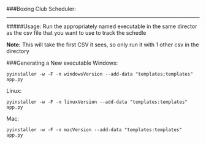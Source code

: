 ###Boxing Club Scheduler:
___
#####Usage:
Run the appropriately named executable in the same director as the csv file that you want to use to track the schedle

**Note:** This will take the first CSV it sees, so only run it with 1 other csv in the directory


###Generating a New executable 
Windows:

`pyinstaller -w -F -n windowsVersion --add-data "templates;templates" app.py`

Linux:

`pyinstaller -w -F -n linuxVersion --add-data "templates:templates" app.py`

Mac:

`pyinstaller -w -F -n macVersion --add-data "templates:templates" app.py`
